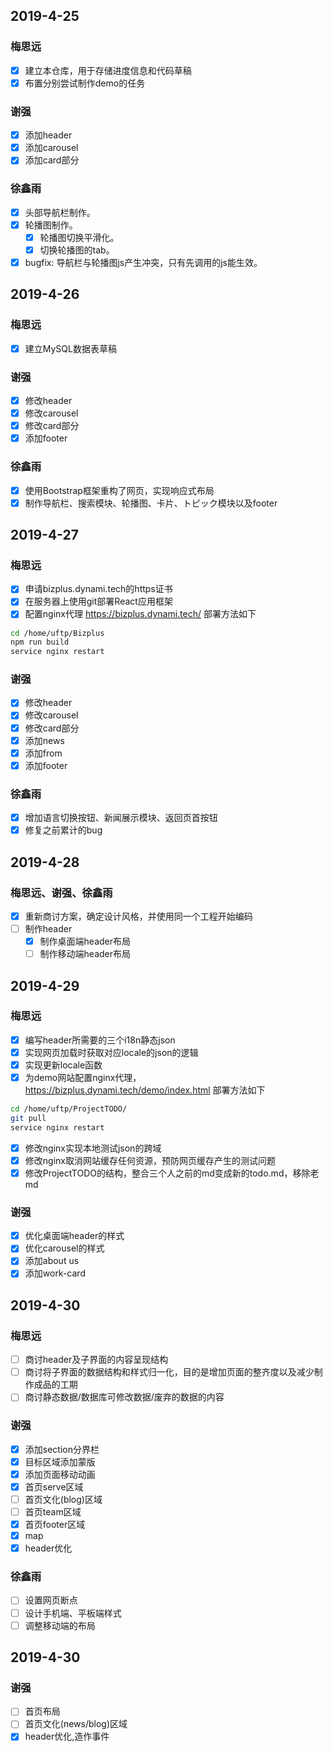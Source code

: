 
## 2019-4-25
### 梅思远
- [x] 建立本仓库，用于存储进度信息和代码草稿
- [x] 布置分别尝试制作demo的任务

### 谢强
- [x] 添加header
- [x] 添加carousel
- [x] 添加card部分

### 徐鑫雨
- [x] 头部导航栏制作。
- [x] 轮播图制作。
  - [x] 轮播图切换平滑化。
  - [x] 切换轮播图的tab。
- [x] bugfix: 导航栏与轮播图js产生冲突，只有先调用的js能生效。

## 2019-4-26
### 梅思远
- [x] 建立MySQL数据表草稿

### 谢强
- [x] 修改header
- [x] 修改carousel
- [x] 修改card部分
- [x] 添加footer

### 徐鑫雨
- [x] 使用Bootstrap框架重构了网页，实现响应式布局
- [x] 制作导航栏、搜索模块、轮播图、卡片、トピック模块以及footer

## 2019-4-27
### 梅思远
- [x] 申请bizplus.dynami.tech的https证书
- [x] 在服务器上使用git部署React应用框架
- [x] 配置nginx代理 https://bizplus.dynami.tech/ 部署方法如下
```sh
cd /home/uftp/Bizplus
npm run build
service nginx restart
```

### 谢强
- [x] 修改header
- [x] 修改carousel
- [x] 修改card部分
- [x] 添加news
- [x] 添加from
- [x] 添加footer

### 徐鑫雨
- [x] 增加语言切换按钮、新闻展示模块、返回页首按钮
- [x] 修复之前累计的bug

## 2019-4-28
### 梅思远、谢强、徐鑫雨
- [x] 重新商讨方案，确定设计风格，并使用同一个工程开始编码
- [ ] 制作header
  - [x] 制作桌面端header布局
  - [ ] 制作移动端header布局

## 2019-4-29
### 梅思远
- [x] 编写header所需要的三个i18n静态json
- [x] 实现网页加载时获取对应locale的json的逻辑
- [x] 实现更新locale函数
- [x] 为demo网站配置nginx代理， https://bizplus.dynami.tech/demo/index.html 部署方法如下
```sh
cd /home/uftp/ProjectTODO/
git pull
service nginx restart
```
- [x] 修改nginx实现本地测试json的跨域
- [x] 修改nginx取消网站缓存任何资源，预防网页缓存产生的测试问题
- [x] 修改ProjectTODO的结构，整合三个人之前的md变成新的todo.md，移除老md

### 谢强
- [x] 优化桌面端header的样式
- [x] 优化carousel的样式
- [x] 添加about us
- [x] 添加work-card

## 2019-4-30
### 梅思远
- [ ] 商讨header及子界面的内容呈现结构
- [ ] 商讨将子界面的数据结构和样式归一化，目的是增加页面的整齐度以及减少制作成品的工期
- [ ] 商讨静态数据/数据库可修改数据/废弃的数据的内容

### 谢强
- [x] 添加section分界栏
- [x] 目标区域添加蒙版
- [x] 添加页面移动动画
- [x] 首页serve区域
- [ ] 首页文化(blog)区域
- [ ] 首页team区域 
- [x] 首页footer区域
- [x] map
- [x] header优化

### 徐鑫雨
- [ ] 设置网页断点
- [ ] 设计手机端、平板端样式
- [ ] 调整移动端的布局

## 2019-4-30
### 谢强
- [ ] 首页布局
- [ ] 首页文化(news/blog)区域
- [x] header优化,造作事件